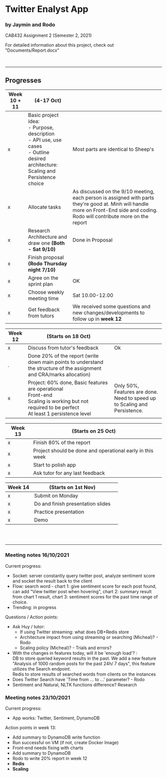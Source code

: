 # Twitter Enalyst App
### by Jaymin and Rodo

CAB432 Assignment 2 (Semester 2, 2021)

For detailed information about this project, check out "Documents/Report.docx"

<br>

---

## **Progresses**

| Week 10 + 11 | (4-17 Oct)                           |     |
| ------------ | ------------------------------------ | --- |
| x            | Basic project idea: <br> - Purpose, description <br> - API use, use cases <br> - Outline desired architecture: Scaling and Persistence choice  |  Most parts are identical to Sheep's |
| x            | Allocate tasks | As discussed on the 9/10 meeting, each person is assigned with parts they're good at. Minh will handle more on Front-End side and coding. Rodo will contribute more on the report |
| x            | Research Architecture and draw one **(Both - Sat 9/10)** | Done in Proposal
| x            | Finish proposal **(Rodo Thursday night 7/10)** | 
| x            | Agree on the sprint plan    | OK
| x            | Choose weekly meeting time  | Sat 10.00-12.00
| x            | Get feedback from tutors    | We received some questions and new changes/developments to follow up in **week 12**


| Week 12 | (Starts on 18 Oct)      |     |
| ------- | ----------------------- | --- |
| x       | Discuss from tutor's feedback  | Ok
| .       | Done 20% of the report (write down main points to understand the structure of the assignment and CRA/marks allocation) |
| x       | Project: 60% done, Basic features are operational  <br> Front-end  <br> Scaling is working but not required to be perfect  <br>  At least 1 persistence level | Only 50%, Features are done. <br> Need to speed up to Scaling and Persistence.                           

| Week 13 | (Starts on 25 Oct)                        |     |
| ------- | ----------------------------------------- | --- |
| x       | Finish 80% of the report                  |
| x       | Project should be done and operational early in this week  |
| x       | Start to polish app                       |
| x       | Ask tutor for any last feedback           |

| Week 14 | (Starts on  1st Nov)              |     |
| ------- | --------------------------------- | --- |
| x       | Submit on Monday                  |
| x       | Do and finish presentation slides |
| x       | Practice presentation             |
| x       | Demo                              |


<br>
<br>

---

### Meeting notes 16/10/2021
Current progress:   
- Socket: server constantly query twitter post, analyze sentiment score and socket the result back to the client   
- Flow: search word - chart 1: give sentiment score for each post found, can add "View twitter post when hovering", chart 2: summary result from chart 1 result, chart 3: sentiment scores for the past time range of choice.  
- Trending: in progress

Questions / Action points:  
- Ask Huy / tutor:   
  - If using Twitter streaming: what does DB+Redis store
  - Architecture impact from using streaming or searching (Micheal)? - Rodo  
  - Scaling policy (Micheal)? - Trials and errors? 
- With the changes in features today, will it be 'enough load'? :  
    DB to store queried keyword results in the past. We add a new feature "Analysis of 1000 random posts for the past 24h/ 7 days", this feature utilizes the Search endpoint.    
    Redis to store results of searched words from clients on the instances
- Does Twitter Search have 'Time from ... to ...' parameter? - Rodo  
- Sentiment and Natural, NLTK functions difference? Research  
  
### Meeting notes 23/10/2021
Current progress:
- App works: Twitter, Sentiment, DynamoDB 

Action points in week 13:  
- Add summary to DynamoDB write function
- Run successful on VM (if not, create Docker Image)
- Front-end needs fixing with charts
- Add summary to DynamoDB
- Rodo to write 20% report in week 12
- **Redis**
- **Scaling**
